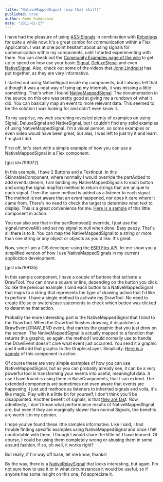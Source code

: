 ```yaml
---
title: "NativeMappedSignal (map that shit!)"
published: true
author: Rene Rubalcava
date: "2011-01-27"
---
```


I have had the pleasure of using [AS3-Signals](https://github.com/robertpenner/as3-signals) in combination with [Robotlegs](http://www.robotlegs.org/) for quite a while now. It's a great combo for communication within a Flex Application. I was at one point hesitant about using signals for communication within my components, until I started experimenting with them. You can check out the [Community Examples page of the wiki](https://github.com/robertpenner/as3-signals/wiki/Community-Examples) to get up to speed on how use your basic [Signal](https://github.com/robertpenner/as3-signals/blob/master/src/org/osflash/signals/Signal.as), [DeluxeSignal](https://github.com/robertpenner/as3-signals/blob/master/src/org/osflash/signals/DeluxeSignal.as) and even [NativeSignal](https://github.com/robertpenner/as3-signals/blob/master/src/org/osflash/signals/natives/NativeSignal.as). Also, check out some of the videos that [John Lindquist](http://johnlindquist.com/) has put together, as they are very informative.

I started out using NativeSignal inside my components, but I always felt that although it was a neat way of tying up my internals, it was missing a little something. That's when I found [NativeMappedSignal](https://github.com/robertpenner/as3-signals/blob/master/src/org/osflash/signals/natives/NativeMappedSignal.as). The documentation in the source on this one was pretty good at giving me a rundown of what it did. You can basically map an event to more relevant data. This seemed to be the solution I was looking for and didn't even know it.

To my surprise, my web searching revealed plenty of examples on using Signal, DeluxeSignal and NativeSignal, but I couldn't find any solid examples of using NativeMappedSignal. I'm a visual person, so some examples or even video would have been great, but alas, I was left to just try it and learn. I'm glad I did.

First off, let's start with a simple example of how you can use a NativeMappedSignal in a Flex component.

\[gist id=799072\]

In this example, I have 2 Buttons and a TextInput. In this SkinnableComponent, where normally I would override the partAdded to add eventListeners, I am binding my NativeMappedSignals to each button and using the signal.mapTo() method to return strings that are unique to each signal. Then the same method is added as a listener to each signal. The method is not aware that an event happened, nor does it care where it came from. There's no need to check the target to determine what text to display. This is a great convenience for me. [Here is a sample](http://www.odoe.net/thelab/flex/nms/simple/index.html) of this little component in action.

You can also see that in the partRemoved() override, I just use the signal.removeAll() and set my signal to null when done. Easy peezy. That's all there is to it. You can map the NativeMappedSignal to a string or more than one string or any object or objects as you'd like. It's great.

Now, since I am a GIS developer using the [ESRI Flex API](http://help.arcgis.com/en/webapi/flex/index.html), let me show you a simplified version of how I use NativeMappedSignals in my current application development.

\[gist id=799135\]

In this sample component, I have a couple of buttons that activate a DrawTool. You can draw a square or line, depending on the button you click. So like the previous example, I bind each button to a NativeMappedSignal that maps to a string that represents the type of drawing action that I'd like to perform. I have a single method to activate my DrawTool. No need to create if/else or switch/case statements to check which button was clicked to determine that action.

Probably the more interesting part is the NativeMappedSignal that I bind to the DrawTool. When the DrawTool finishes drawing, it dispatches a DrawEvent.DRAW\_END event, that carries the graphic that you just drew on the screen. The NativeMappedSignal is actually mapped to a function that returns this graphic, so again, the method I would normally use to handle the DrawEvent doesn't care what event just occurred. You send it a graphic and it will add that graphic to the GraphicsLayer. Simplicity. [Here is a sample](http://www.odoe.net/thelab/flex/nms/map/index.html) of this component in action.

Of course these are very simple examples of how you can use NativeMappedSignal, but as you can probably already see, it can be a very powerful tool in transforming your events into useful, meaningful data. A use I have found is using them in BaseComponents, that I can extend. The extended components are sometimes not even aware that events are happening, I just add methods as listeners to inherited signals and voila, it's like magic. Play with it a little bit for yourself, I don't think you'll be disappointed. Another benefit of signals, is that [they are fas](https://github.com/robertpenner/as3-signals/wiki/Performance)t. Now, admittedly, I don't know what performance results of NativeMappedSignal are, but even if they are marginally slower than normal Signals, the benefits are worth it in my opinion.

I hope you've found these little samples informative. Like I said, I had trouble finding specific examples using NativeMappedSignal and once I felt comfortable with them, I though I would share the little bit I have learned. Of course, I could be using them completely wrong or abusing them in some absurd fashion. If so, oh well, it works right?

But really, if I'm way off base, let me know, thanks!

By the way, there is a [NativeRelaySignal](https://github.com/robertpenner/as3-signals/blob/master/src/org/osflash/signals/natives/NativeRelaySignal.as) that looks interesting, but again, I'm not sure how to use it or in what circumstances it would be useful, so if anyone has some insight on this one, I'd appreciate it.
